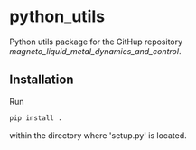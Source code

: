 # python_utils

Python utils package for the GitHup repository *magneto_liquid_metal_dynamics_and_control*.

## Installation

Run

```bash
pip install .
```
within the directory where 'setup.py' is located.

